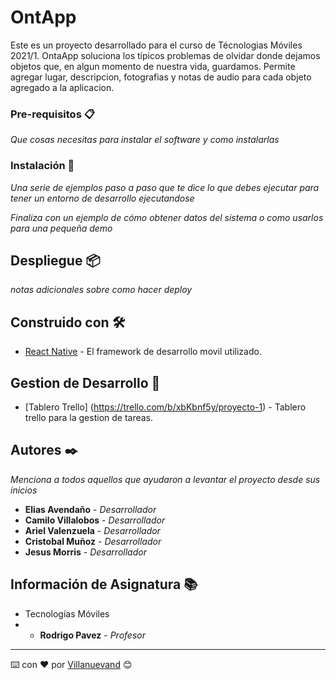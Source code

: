 # OntApp

Este es un proyecto desarrollado para el curso de Técnologias Móviles 2021/1. OntaApp soluciona los típicos problemas de olvidar donde dejamos objetos que, en algun momento de nuestra vida, guardamos. Permite agregar lugar, descripcion, fotografias y notas de audio para cada objeto agregado a la aplicacion.

### Pre-requisitos 📋

_Que cosas necesitas para instalar el software y como instalarlas_

### Instalación 🔧

_Una serie de ejemplos paso a paso que te dice lo que debes ejecutar para tener un entorno de desarrollo ejecutandose_

_Finaliza con un ejemplo de cómo obtener datos del sistema o como usarlos para una pequeña demo_

## Despliegue 📦

_notas adicionales sobre como hacer deploy_

## Construido con 🛠️

* [React Native](https://reactnative.dev/docs/getting-started) - El framework de desarrollo movil utilizado.

## Gestion de Desarrollo 📌

* [Tablero Trello] (https://trello.com/b/xbKbnf5y/proyecto-1) - Tablero trello para la gestion de tareas.

## Autores ✒️

_Menciona a todos aquellos que ayudaron a levantar el proyecto desde sus inicios_

* **Elias Avendaño** - *Desarrollador*
* **Camilo Villalobos** - *Desarrollador*
* **Ariel Valenzuela** - *Desarrollador*
* **Cristobal Muñoz** - *Desarrollador*
* **Jesus Morris** - *Desarrollador*

## Información de Asignatura 📚

* Tecnologías Móviles
* * **Rodrigo Pavez** - *Profesor*


---
⌨️ con ❤️ por [Villanuevand](https://github.com/Villanuevand) 😊
